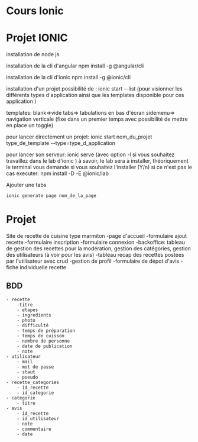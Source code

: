 # Cours Ionic

# Projet IONIC

installation de node js

installation de la cli d'angular
npm install -g @angular/cli

installation de la cli d'ionic
npm install -g @ionic/cli

installation d'un projet
possibilité de : ionic start --list (pour visionner les différents types d'application ainsi que les templates disponible pour ces application )

templates: blank=>vide 
           tabs=> tabulations en bas d'écran
           sidemenu=> navigation verticale (fixe dans un premier temps avec possibilité de mettre en place un toggle)

pour lancer directement un projet:
ionic start nom_du_projet type_de_template --type=type_d_application

pour lancer son serveur:
ionic serve (avec option -l si vous souhaitez travaillez dans le lab d'ionic )
à savoir, le lab sera à installer, théoriquement le terminal vous demande si vous souhaitez l'installer (Y/n)
si ce n'est pas le cas executer:
npm install -D -E @ionic/lab

Ajouter une tabs 
```bash
ionic generate page nom_de_la_page
```


# Projet
Site de recette de cuisine type marmiton
    -page d'accueil
    -formulaire ajout recette
    -formulaire inscription
    -formulaire connexion
    -backoffice: tableau de gestion des recettes pour la modération, gestion des catégories, gestion des utilisateurs (à voir pour les avis)
    -tableau recap des recettes postées par l'utilisateur avec crud
    -gestion de profil
    -formulaire de dépot d'avis
    -fiche individuelle recette

## BDD
    - recette
        -titre
        - etapes
        - ingredients
        - photo
        - difficulté
        - temps de préparation
        - temps de cuisson
        - nombre de personne
        - date de publication
        - note
    - utilisateur
        - mail
        - mot de passe
        - staut
        - pseudo
    - recette_categories
        - id_recette
        - id_categorie
    - catégorie
        - titre
    - avis
        - id_recette
        - id_utilisateur
        - note
        - commentaire
        - date
